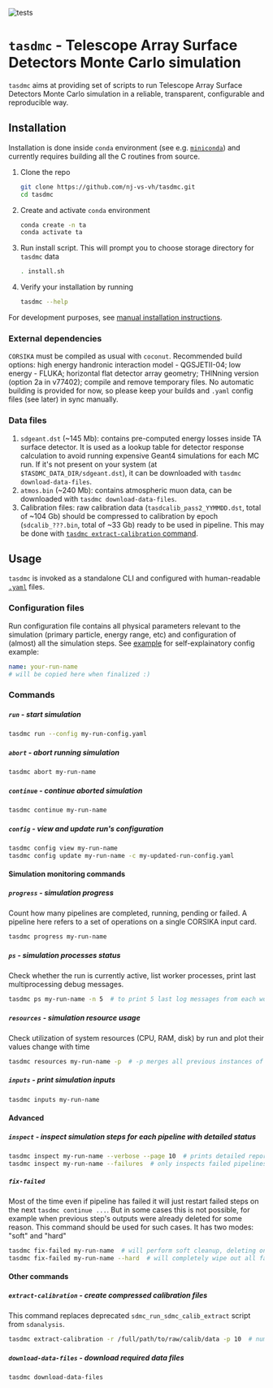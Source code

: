 ![tests](https://github.com/nj-vs-vh/tasdmc/actions/workflows/pull_request.yml/badge.svg)

# `tasdmc` - Telescope Array Surface Detectors Monte Carlo simulation

`tasdmc` aims at providing set of scripts to run Telescope Array Surface Detectors Monte Carlo
simulation in a reliable, transparent, configurable and reproducible way.


## Installation

Installation is done inside `conda` environment (see e.g. [`miniconda`](https://docs.conda.io/en/latest/miniconda.html))
and currently requires building all the C routines from source.

1. Clone the repo
   ```bash
   git clone https://github.com/nj-vs-vh/tasdmc.git
   cd tasdmc
   ```

2. Create and activate `conda` environment
   
   ```bash
   conda create -n ta
   conda activate ta
   ```

3. Run install script. This will prompt you to choose storage directory for `tasdmc` data

   ```bash
   . install.sh
   ```

4. Verify your installation by running
   
   ```bash
   tasdmc --help
   ```

For development purposes, see [manual installation instructions](docs/DEVELOPMENT.md).

### External dependencies

`CORSIKA` must be compiled as usual with `coconut`. Recommended build options: high energy handronic
interaction model - QGSJETII-04; low energy - FLUKA; horizontal flat detector array geometry; THINning
version (option 2a in v77402); compile and remove temporary files. No automatic building is provided
for now, so please keep your builds and `.yaml` config files (see later) in sync manually.

### Data files

1. `sdgeant.dst` (~145 Mb): contains pre-computed energy losses inside TA surface detector.
   It is used as a lookup table for detector response calculation to avoid running
   expensive Geant4 simulations for each MC run. If it's not present on your system
   (at `$TASDMC_DATA_DIR/sdgeant.dst`), it can be downloaded with `tasdmc download-data-files`.
2. `atmos.bin` (~240 Mb): contains atmospheric muon data, can be downloaded with 
   `tasdmc download-data-files`.
3. Calibration files: raw calibration data (`tasdcalib_pass2_YYMMDD.dst`, total of ~104 Gb) should
   be compressed to calibration by epoch (`sdcalib_???.bin`, total of ~33 Gb) ready to be used in
   pipeline. This may be done with [`tasdmc extract-calibration` command](#extract-calibration---create-compressed-calibration-files).


## Usage

`tasdmc` is invoked as a standalone CLI and configured with human-readable
[`.yaml`](https://yaml.org/) files.

### Configuration files

Run configuration file contains all physical parameters relevant to the simulation
(primary particle, energy range, etc) and configuration of (almost) all the simulation
steps. See [example](examples/run.yaml) for self-explainatory config example:

```yaml
name: your-run-name
# will be copied here when finalized :)
```


### Commands

##### `run` - start simulation

```bash
tasdmc run --config my-run-config.yaml
```

##### `abort` - abort running simulation

```bash
tasdmc abort my-run-name
```

##### `continue` - continue aborted simulation

```bash
tasdmc continue my-run-name
```

##### `config` - view and update run's configuration

```bash
tasdmc config view my-run-name
tasdmc config update my-run-name -c my-updated-run-config.yaml
```

#### Simulation monitoring commands

##### `progress` - simulation progress

Count how many pipelines are completed, running, pending or failed. A pipeline here
refers to a set of operations on a single CORSIKA input card.

```bash
tasdmc progress my-run-name
```

##### `ps` - simulation processes status

Check whether the run is currently active, list worker processes, print last multiprocessing debug messages.

```bash
tasdmc ps my-run-name -n 5  # to print 5 last log messages from each worker process
```

##### `resources` - simulation resource usage

Check utilization of system resources (CPU, RAM, disk) by run and plot their values change with time

```bash
tasdmc resources my-run-name -p  # -p merges all previous instances of the run into one timeline
```

##### `inputs` - print simulation inputs

```bash
tasdmc inputs my-run-name
```

#### Advanced

##### `inspect` - inspect simulation steps for each pipeline with detailed status

```bash
tasdmc inspect my-run-name --verbose --page 10  # prints detailed reports on all pipelines
tasdmc inspect my-run-name --failures  # only inspects failed pipelines
```

##### `fix-failed`

Most of the time even if pipeline has failed it will just restart failed steps on the next `tasdmc continue ...`.
But in some cases this is not possible, for example when previous step's outputs were already deleted for some
reason. This command should be used for such cases. It has two modes: "soft" and "hard"

```bash
tasdmc fix-failed my-run-name  # will perform soft cleanup, deleting only necessary steps
tasdmc fix-failed my-run-name --hard  # will completely wipe out all failed pipelines
```


#### Other commands

##### `extract-calibration` - create compressed calibration files

This command replaces deprecated `sdmc_run_sdmc_calib_extract` script from `sdanalysis`.

```bash
tasdmc extract-calibration -r /full/path/to/raw/calib/data -p 10  # number of processes
```

##### `download-data-files` - download required data files

```bash
tasdmc download-data-files
```
